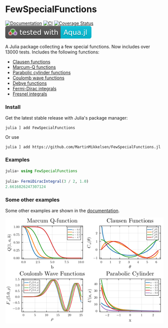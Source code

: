 # FewSpecialFunctions

[![Documentation](https://img.shields.io/badge/docs-dev-blue.svg)](https://martinmikkelsen.github.io/FewSpecialFunctions.jl/dev/)
[![CI](https://github.com/MartinMikkelsen/FewSpecialFunctions.jl/actions/workflows/ci.yml/badge.svg)](https://github.com/MartinMikkelsen/FewSpecialFunctions.jl/actions/workflows/ci.yml)
[![Coverage Status](https://coveralls.io/repos/github/MartinMikkelsen/FewSpecialFunctions.jl/badge.svg?branch=main)](https://coveralls.io/github/MartinMikkelsen/FewSpecialFunctions.jl?branch=main)
[![Aqua QA](https://raw.githubusercontent.com/JuliaTesting/Aqua.jl/master/badge.svg)](https://github.com/JuliaTesting/Aqua.jl)

A Julia package collecting a few special functions. Now includes over 13000 tests. Includes the following functions:

- [Clausen functions](https://en.wikipedia.org/wiki/Clausen_function)
- [Marcum-Q functions](https://en.wikipedia.org/wiki/Marcum_Q-function)
- [Parabolic cylinder functions](https://en.wikipedia.org/wiki/Parabolic_cylinder_function)
- [Coulomb wave functions](https://en.wikipedia.org/wiki/Coulomb_wave_function)
- [Debye functions](https://en.wikipedia.org/wiki/Debye_function)
- [Fermi-Dirac integrals](https://en.wikipedia.org/wiki/Incomplete_Fermi%E2%80%93Dirac_integral)
- [Fresnel integrals](https://en.wikipedia.org/wiki/Fresnel_integral)

### Install 

Get the latest stable release with Julia's package manager:

```
julia ] add FewSpecialFunctions
```
Or use 
```
julia ] add https://github.com/MartinMikkelsen/FewSpecialFunctions.jl
```

### Examples
```julia
julia> using FewSpecialFunctions

julia> FermiDiracIntegral(3 / 2, 1.0)
2.6616826247307124
```

### Some other examples

Some other examples are shown in the [documentation](https://martinmikkelsen.github.io/FewSpecialFunctions.jl/dev/).

![CombinedPlot](combinedplot.png)

